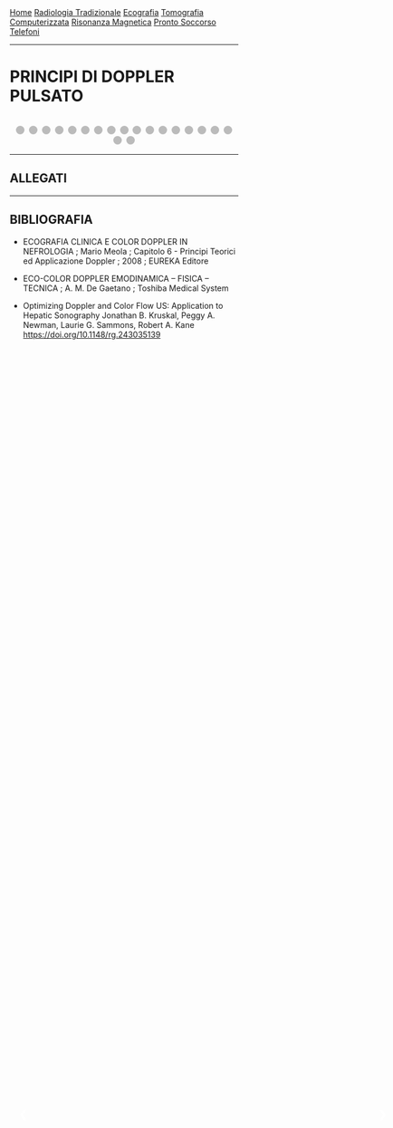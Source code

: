 <head>
<link rel="shortcut icon" type="image/x-icon" href="favicon.ico" />
<title>SL Rad Vademecum | CASEual Wednesday - Appendicite epiploica</title>
<style>
  * {
    box-sizing: border-box;
  }
  /* Slideshow container */
  .slideshow-container {
    max-width: 1000px;
    position: relative;
    margin: auto;
  }
  /* Hide the images by default */
  .mySlides {
    display: none;
  }
  /* Next & previous buttons */
  .prev,
  .next {
    cursor: pointer;
    position: absolute;
    top: 50%;
    width: auto;
    margin-top: -22px;
    padding: 16px;
    color: white;
    font-weight: bold;
    font-size: 18px;
    transition: 0.6s ease;
    border-radius: 0 3px 3px 0;
    user-select: none;
  }
  /* Position the "next button" to the right */
  .next {
    right: 0;
    border-radius: 3px 0 0 3px;
  }
  /* On hover, add a black background color with a little bit see-through */
  .prev:hover,
  .next:hover {
    background-color: rgba(0, 0, 0, 0.8);
  }
  /* Caption text */
  .text {
    color: #f2f2f2;
    font-size: 15px;
    padding: 8px 12px;
    position: absolute;
    bottom: 8px;
    width: 100%;
    text-align: center;
  }
  /* Number text (1/3 etc) */
  .numbertext {
    color: #f2f2f2;
    font-size: 12px;
    padding: 8px 12px;
    position: absolute;
    top: 0;
  }
  /* The dots/bullets/indicators */
  .dot {
    cursor: pointer;
    height: 15px;
    width: 15px;
    margin: 0 2px;
    background-color: #bbb;
    border-radius: 50%;
    display: inline-block;
    transition: background-color 0.6s ease;
  }
  .active,
  .dot:hover {
    background-color: #717171;
  }
  }
</style>
</head>

<body>
<div class="topnav">
  <a href="https://sl-rad.github.io/SL-Rad-Vademecum">Home</a>
  <a
    href="https://sl-rad.github.io/SL-Rad-Vademecum/radiologia_tradizionale.html"
    >Radiologia Tradizionale</a
  >
  <a href="https://sl-rad.github.io/SL-Rad-Vademecum/ecografia.html"
    >Ecografia</a
  >
  <a
    href="https://sl-rad.github.io/SL-Rad-Vademecum/tomografia_computerizzata.html"
    >Tomografia Computerizzata</a
  >
  <a href="https://sl-rad.github.io/SL-Rad-Vademecum/risonanza_magnetica.html"
    >Risonanza Magnetica</a
  >
  <a href="https://sl-rad.github.io/SL-Rad-Vademecum/pronto_soccorso.html"
    >Pronto Soccorso</a
  >
  <a href="https://sl-rad.github.io/SL-Rad-Vademecum/contatti.html"
    >Telefoni</a
  >
</div>

<hr>

<h1> PRINCIPI DI DOPPLER PULSATO </h1>

<!-- Slideshow container -->
<div class="slideshow-container">
  <!-- Full-width images with number and caption text -->
  <div class="mySlides fade">
    <div class="numbertext">1 / 19</div>
    <img src="principi_di_doppler_pulsato_1_of_21.png" style="width: 100%" />
    <div class="text"></div>
  </div>

  <div class="mySlides fade">
    <div class="numbertext">2 / 19</div>
    <img src="principi_di_doppler_pulsato_2_of_21.png" style="width: 100%" />
    <div class="text"></div>
  </div>

  <div class="mySlides fade">
    <div class="numbertext">3 / 19</div>
    <img src="principi_di_doppler_pulsato_3_of_21.png" style="width: 100%" />
    <div class="text"></div>
  </div>

  <div class="mySlides fade">
    <div class="numbertext">4 / 19</div>
    <img src="principi_di_doppler_pulsato_4_of_21.png" style="width: 100%" />
    <div class="text"></div>
  </div>

  <div class="mySlides fade">
    <div class="numbertext">5 / 19</div>
    <img src="principi_di_doppler_pulsato_5_of_21.png" style="width: 100%" />
    <div class="text"></div>
  </div>

  <div class="mySlides fade">
    <div class="numbertext">6 / 19</div>
    <img src="principi_di_doppler_pulsato_6_of_21.png" style="width: 100%" />
    <div class="text"></div>
  </div>

  <div class="mySlides fade">
    <div class="numbertext">7 / 19</div>
    <img src="principi_di_doppler_pulsato_7_of_21.png" style="width: 100%" />
    <div class="text"></div>
  </div>

  <div class="mySlides fade">
    <div class="numbertext">8 / 19</div>
    <img src="principi_di_doppler_pulsato_8_of_21.png" style="width: 100%" />
    <div class="text"></div>
  </div>

  <div class="mySlides fade">
    <div class="numbertext">9 / 19</div>
    <img src="principi_di_doppler_pulsato_9_of_21.png" style="width: 100%" />
    <div class="text"></div>
  </div>

  <div class="mySlides fade">
    <div class="numbertext">10 / 19</div>
    <img src="principi_di_doppler_pulsato_10_of_21.png" style="width: 100%" />
    <div class="text"></div>
  </div>

  <div class="mySlides fade">
    <div class="numbertext">11 / 19</div>
    <img src="principi_di_doppler_pulsato_11_of_21.png" style="width: 100%" />
    <div class="text"></div>
  </div>

  <div class="mySlides fade">
    <div class="numbertext">12 / 19</div>
    <img src="principi_di_doppler_pulsato_12_of_21.png" style="width: 100%" />
    <div class="text"></div>
  </div>

  <div class="mySlides fade">
    <div class="numbertext">13 / 19</div>
    <img src="principi_di_doppler_pulsato_13_of_21.png" style="width: 100%" />
    <div class="text"></div>
  </div>

  <div class="mySlides fade">
    <div class="numbertext">14 / 19</div>
    <img src="principi_di_doppler_pulsato_14_of_21.png" style="width: 100%" />
    <div class="text"></div>
  </div>

  <div class="mySlides fade">
    <div class="numbertext">15 / 19</div>
    <img src="principi_di_doppler_pulsato_15_of_21.png" style="width: 100%" />
    <div class="text"></div>
  </div>

  <div class="mySlides fade">
    <div class="numbertext">16 / 19</div>
    <img src="principi_di_doppler_pulsato_16_of_21.png" style="width: 100%" />
    <div class="text"></div>
  </div>

  <div class="mySlides fade">
    <div class="numbertext">17 / 19</div>
    <img src="principi_di_doppler_pulsato_17_of_21.png" style="width: 100%" />
    <div class="text"></div>
  </div>

  <div class="mySlides fade">
    <div class="numbertext">18 / 19</div>
    <img src="principi_di_doppler_pulsato_18_of_21.png" style="width: 100%" />
    <div class="text"></div>
  </div>

  <div class="mySlides fade">
    <div class="numbertext">19 / 19</div>
    <img src="principi_di_doppler_pulsato_19_of_21.png" style="width: 100%" />
    <div class="text"></div>
  </div>

  </div>

  <!-- Next and previous buttons -->
  <a class="prev" onclick="plusSlides(-1)">&#10094;</a>
  <a class="next" onclick="plusSlides(1)">&#10095;</a>
</div>
<br />

<!-- The dots/circles -->
<div style="text-align: center">
  <span class="dot" onclick="currentSlide(1)"></span>
  <span class="dot" onclick="currentSlide(2)"></span>
  <span class="dot" onclick="currentSlide(3)"></span>
  <span class="dot" onclick="currentSlide(4)"></span>
  <span class="dot" onclick="currentSlide(5)"></span>
  <span class="dot" onclick="currentSlide(6)"></span>
  <span class="dot" onclick="currentSlide(7)"></span>
  <span class="dot" onclick="currentSlide(8)"></span>
  <span class="dot" onclick="currentSlide(9)"></span>
  <span class="dot" onclick="currentSlide(10)"></span>
  <span class="dot" onclick="currentSlide(11)"></span>
  <span class="dot" onclick="currentSlide(12)"></span>
  <span class="dot" onclick="currentSlide(13)"></span>
  <span class="dot" onclick="currentSlide(14)"></span>
  <span class="dot" onclick="currentSlide(15)"></span>
  <span class="dot" onclick="currentSlide(16)"></span>
  <span class="dot" onclick="currentSlide(17)"></span>
  <span class="dot" onclick="currentSlide(18)"></span>
  <span class="dot" onclick="currentSlide(19)"></span>
</div>

<hr>
<h2>ALLEGATI</h2>

<hr>
<h2> BIBLIOGRAFIA </h2>
<ul>
<li><p>ECOGRAFIA CLINICA E COLOR DOPPLER IN NEFROLOGIA ; Mario Meola ;
Capitolo 6 - Principi Teorici ed Applicazione Doppler ; 2008 ; EUREKA Editore</p>
</li>
<li><p>ECO-COLOR DOPPLER EMODINAMICA – FISICA – TECNICA ; A. M. De
Gaetano ; Toshiba Medical System</p>
</li>
<li><p>Optimizing Doppler and Color Flow US: Application to Hepatic Sonography
Jonathan B. Kruskal, Peggy A. Newman, Laurie G. Sammons, Robert A.
Kane <a href="https://doi.org/10.1148/rg.243035139">https://doi.org/10.1148/rg.243035139</a></p>
</li>
</ul>

<script>
  var slideIndex = 1;
  showSlides(slideIndex);

  // Next/previous controls
  function plusSlides(n) {
    showSlides((slideIndex += n));
  }

  // Thumbnail image controls
  function currentSlide(n) {
    showSlides((slideIndex = n));
  }

  function showSlides(n) {
    var i;
    var slides = document.getElementsByClassName("mySlides");
    var dots = document.getElementsByClassName("dot");
    if (n > slides.length) {
      slideIndex = 1;
    }
    if (n < 1) {
      slideIndex = slides.length;
    }
    for (i = 0; i < slides.length; i++) {
      slides[i].style.display = "none";
    }
    for (i = 0; i < dots.length; i++) {
      dots[i].className = dots[i].className.replace(" active", "");
    }
    slides[slideIndex - 1].style.display = "block";
    dots[slideIndex - 1].className += " active";
  }
</script>

</body>

